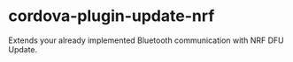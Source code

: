# cordova-plugin-update-nrf
Extends your already implemented Bluetooth communication with NRF DFU Update.
